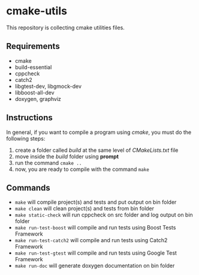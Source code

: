 # cmake-utils
This repository is collecting cmake utilities files.

## Requirements
- cmake
- build-essential
- cppcheck
- catch2
- libgtest-dev, libgmock-dev
- libboost-all-dev
- doxygen, graphviz

## Instructions
In general, if you want to compile a program using _cmake_, you must do the following steps:
1) create a folder called _build_ at the same level of _CMakeLists.txt_ file
2) move inside the _build_ folder using **prompt**
3) run the command `cmake ..`
4) now, you are ready to compile with the command `make`

## Commands
- `make` will compile project(s) and tests and put output on bin folder
- `make clean` will clean project(s) and tests from bin folder
- `make static-check` will run cppcheck on src folder and log output on bin folder
- `make run-test-boost` will compile and run tests using Boost Tests Framework
- `make run-test-catch2` will compile and run tests using Catch2 Framework
- `make run-test-gtest` will compile and run tests using Google Test Framework
- `make run-doc` will generate doxygen documentation on bin folder

